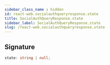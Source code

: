 ```yaml
---
sidebar_class_name : hidden
id: react-web.socialauthqueryresponse.state
title: SocialAuthQueryResponse.state
sidebar_label: SocialAuthQueryResponse.state
slug: /react-web.socialauthqueryresponse.state
---
```






## Signature

```typescript
state: string | null;
```
